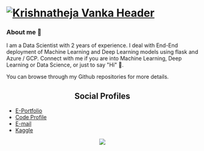 # [![Krishnatheja Vanka Header](https://raw.githubusercontent.com/theja-vanka/theja-vanka/master/assests/dataviz.jpg)](https://theja-vanka.github.io)

### About me 🌱

I am a Data Scientist with 2 years of experience. I deal with End-End deployment of Machine Learning and Deep Learning models using flask and Azure / GCP.
Connect with me if you are into Machine Learning, Deep Learning or Data Science, or just to say "Hi" 👋.
 
You can browse through my Github repositories for more details.

<h2 style="text-align:center">Social Profiles</h2>

- [E-Portfolio](https://theja-vanka.github.io)
- [Code Profile](https://sourcerer.io/theja-vanka)
- [E-mail](mailto:theja.vanka@gmail.com)
- [Kaggle](https://kaggle.com/thejavanka)

<p align='center'>
    <img align='center' src="https://visitor-badge.glitch.me/badge?page_id=theja-vanka.visitor-badge">
<p/>
